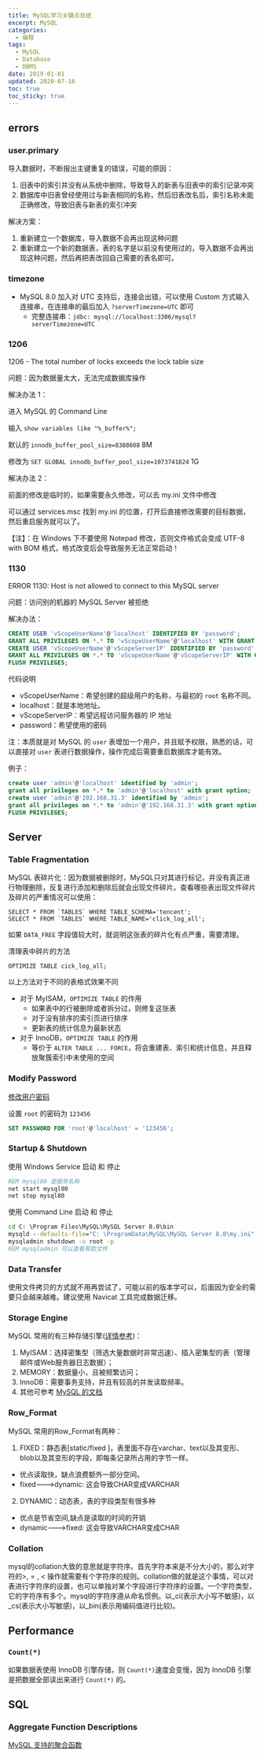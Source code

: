 ```yaml
---
title: MySQL学习关键点总结
excerpt: MySQL
categories:
  - 编程
tags:
  - MySQL
  - Database
  - DBMS
date: 2019-01-01
updated: 2020-07-16
toc: true
toc_sticky: true
---
```


## errors

### user.primary

导入数据时，不断报出主键重复的错误，可能的原因：

1. 旧表中的索引并没有从系统中删除，导致导入的新表与旧表中的索引记录冲突
2. 数据库中旧表曾经使用过与新表相同的名称，然后旧表改名后，索引名称未能正确修改，导致旧表与新表的索引冲突

解决方案：

1. 重新建立一个数据库，导入数据不会再出现这种问题
2. 重新建立一个新的数据表，表的名字是以前没有使用过的，导入数据不会再出现这种问题，然后再把表改回自己需要的表名即可。

### timezone

- MySQL 8.0 加入对 UTC 支持后，连接会出错，可以使用 Custom 方式输入连接串，在连接串的最后加入 `?serverTimezone=UTC` 即可
  - 完整连接串：`jdbc: mysql://localhost:3306/mysql?serverTimezone=UTC`

### 1206

1206 - The total number of locks exceeds the lock table size

问题：因为数据量太大，无法完成数据库操作

解决办法 1：

进入 MySQL 的 Command Line

输入 `show variables like "%_buffer%";`

默认的 `innodb_buffer_pool_size=8388608` 8M

修改为 `SET GLOBAL innodb_buffer_pool_size=1073741824` 1G

解决办法 2：

前面的修改是临时的，如果需要永久修改，可以去 my.ini 文件中修改

可以通过 services.msc 找到 my.ini 的位置，打开后直接修改需要的目标数据，然后重启服务就可以了。

【注】：在 Windows 下不要使用 Notepad 修改，否则文件格式会变成 UTF-8 with BOM 格式，格式改变后会导致服务无法正常启动！

### 1130

ERROR 1130: Host is not allowed to connect to this MySQL server

问题：访问别的机器的 MySQL Server 被拒绝

解决办法：

```SQL
CREATE USER 'vScopeUserName'@'localhost' IDENTIFIED BY 'password';
GRANT ALL PRIVILEGES ON *.* TO 'vScopeUserName'@'localhost' WITH GRANT OPTION;
CREATE USER 'vScopeUserName'@'vScopeServerIP' IDENTIFIED BY 'password';
GRANT ALL PRIVILEGES ON *.* TO 'vScopeUserName'@'vScopeServerIP' WITH GRANT OPTION;
FLUSH PRIVILEGES;
```

代码说明

- vScopeUserName：希望创建的超级用户的名称，与最初的 `root` 名称不同。
- localhost：就是本地地址。
- vScopeServerIP：希望远程访问服务器的 IP 地址
- password：希望使用的密码

注：本质就是对 MySQL 的 `user` 表增加一个用户，并且赋予权限，熟悉的话，可以直接对 `user` 表进行数据操作，操作完成后需要重启数据库才能有效。

例子：

```SQL
create user 'admin'@'localhost' identified by 'admin';
grant all privileges on *.* to 'admin'@'localhost' with grant option;
create user 'admin'@'192.168.31.3' identified by 'admin';
grant all privileges on *.* to 'admin'@'192.168.31.3' with grant option;
FLUSH PRIVILEGES;
```

## Server

### Table Fragmentation

MySQL 表碎片化：因为数据被删除时，MySQL只对其进行标记，并没有真正进行物理删除，反复进行添加和删除后就会出现文件碎片。查看哪些表出现文件碎片及碎片的严重情况可以使用：

```mysql
SELECT * FROM `TABLES` WHERE TABLE_SCHEMA='tencent';
SELECT * FROM `TABLES` WHERE TABLE_NAME='click_log_all';
```

如果 `DATA_FREE` 字段值较大时，就说明这张表的碎片化有点严重，需要清理。

清理表中碎片的方法

```mysql
OPTIMIZE TABLE cick_log_all;
```

以上方法对于不同的表格式效果不同

- 对于 MyISAM，`OPTIMIZE TABLE` 的作用
  - 如果表中的行被删除或者拆分过，则修复这张表
  - 对于没有排序的索引页进行排序
  - 更新表的统计信息为最新状态
- 对于 InnoDB，`OPTIMIZE TABLE` 的作用
  - 等价于 `ALTER TABLE ... FORCE`，将会重建表、索引和统计信息，并且释放聚簇索引中未使用的空间

### Modify Password

[修改用户密码](https://dev.mysql.com/doc/refman/8.0/en/set-password.html)

设置 `root` 的密码为 `123456`

```SQL
SET PASSWORD FOR 'root'@'localhost' = '123456';
```

### Startup & Shutdown

使用 Windows Service 启动 和 停止

```bat
REM mysql80 是服务名称
net start mysql80
net stop mysql80
```

使用 Command Line 启动 和 停止

```bat
cd C: \Program Files\MySQL\MySQL Server 8.0\bin
mysqld --defaults-file="C: \ProgramData\MySQL\MySQL Server 8.0\my.ini"
mysqladmin shutdown -u root -p
REM mysqladmin 可以查看帮助文件
```

### Data Transfer

使用文件拷贝的方式就不用再尝试了，可能以前的版本学可以，后面因为安全的需要只会越来越难。建议使用 Navicat 工具完成数据迁移。

### Storage Engine

MySQL 常用的有三种存储引擎([详情参考](https://blog.csdn.net/ybdesire/article/details/83154312))：

1. MyISAM：选择密集型（筛选大量数据时非常迅速）、插入密集型的表（管理邮件或Web服务器日志数据）；
2. MEMORY：数据量小，且被频繁访问；
3. InnoDB：需要事务支持，并且有较高的并发读取频率。
4. 其他可参考 [MySQL 的文档](https://dev.mysql.com/doc/refman/8.0/en/storage-engines.html)

### Row_Format

MySQL 常用的Row_Format有两种：

1. FIXED：静态表[static/fixed ]，表里面不存在varchar、text以及其变形、blob以及其变形的字段，即每条记录所占用的字节一样。
  - 优点读取快，缺点浪费额外一部分空间。
  - fixed--->dynamic: 这会导致CHAR变成VARCHAR
2. DYNAMIC：动态表，表的字段类型有很多种
  - 优点是节省空间,缺点是读取的时间的开销
  - dynamic--->fixed: 这会导致VARCHAR变成CHAR

### Collation

mysql的collation大致的意思就是字符序。首先字符本来是不分大小的，那么对字符的>, = , < 操作就需要有个字符序的规则。collation做的就是这个事情，可以对表进行字符序的设置，也可以单独对某个字段进行字符序的设置。一个字符类型，它的字符序有多个。mysql的字符序遵从命名惯例。以_ci(表示大小写不敏感)，以_cs(表示大小写敏感)，以_bin(表示用编码值进行比较)。

## Performance

### `Count(*)`

如果数据表使用 InnoDB 引擎存储，则 `Count(*)`速度会变慢，因为 InnoDB 引擎是把数据全部读出来进行 `Count(*)` 的。

## SQL

### Aggregate Function Descriptions

[MySQL 支持的聚合函数](https://dev.mysql.com/doc/refman/5.7/en/aggregate-functions.html)